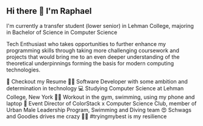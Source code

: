 ## Hi there 👋 I'm Raphael 

I'm currently a transfer student (lower senior) in Lehman College, majoring in Bachelor of Science in Computer Science

Tech Enthusiast who takes opportunities to further enhance my programming skills through taking more challenging coursework and projects that would bring me to an even deeper understanding of the theoretical underpinnings forming the basis for modern computing technologies.


📝 Checkout my Resume
👨‍💻 Software Developer with some ambition and determination in technology
💻 Studying Computer Science at Lehman College, New York
🏊🏼 Workout in the gym, swimming, using my phone and laptop
🎨 Event Director of ColorStack x Computer Science Club, member of Urban Male Leadership Program, Swimming and Diving team
😍 Schwags and Goodies drives me crazy
💪🏼 #tryingmybest is my resilience
